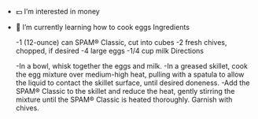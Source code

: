 - 💵 I’m interested in money
- 🌱 I’m currently learning how to cook eggs
Ingredients

    -1 (12-ounce) can SPAM® Classic, cut into cubes
    -2 fresh chives, chopped, if desired
    -4 large eggs
    -1/4 cup milk
Directions

    -In a bowl, whisk together the eggs and milk.
    -In a greased skillet, cook the egg mixture over medium-high heat, pulling with a spatula to allow the liquid to contact the skillet surface, until desired doneness.
    -Add the SPAM® Classic to the skillet and reduce the heat, gently stirring the mixture until the SPAM® Classic is heated thoroughly. Garnish with chives.

<!---
hypoalgesia/hypoalgesia is a ✨ special ✨ repository because its `README.md` (this file) appears on your GitHub profile.
You can click the Preview link to take a look at your changes.
--->
